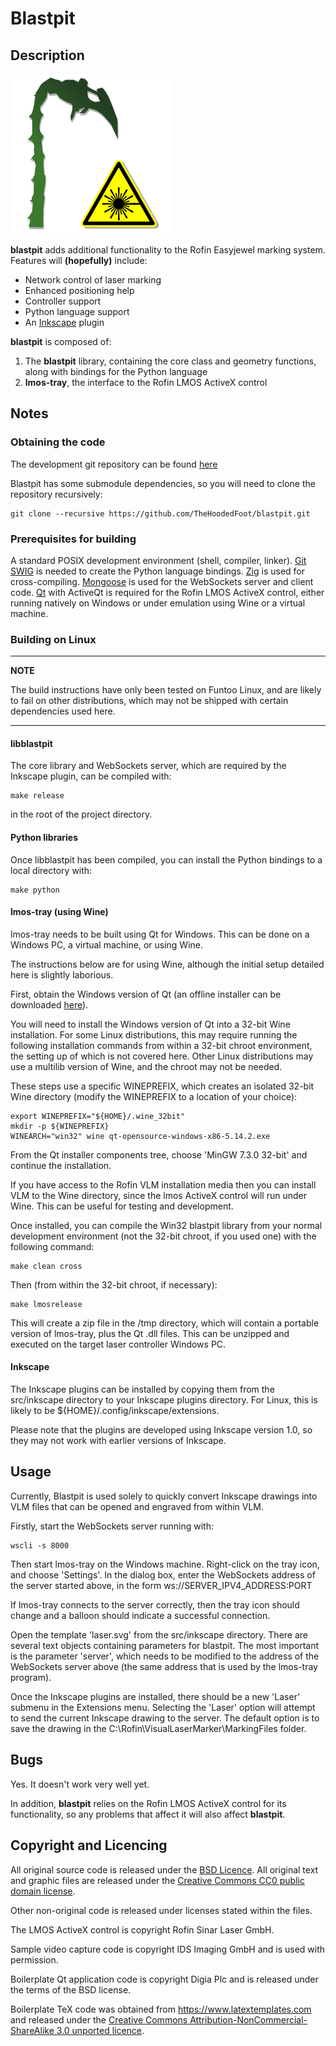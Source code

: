 # Blastpit

## Description

![Tentacle](/res/img/blastpit.png)

**blastpit** adds additional functionality to the Rofin Easyjewel marking
system. Features will **(hopefully)** include:

* Network control of laser marking
* Enhanced positioning help
* Controller support
* Python language support
* An [Inkscape](https://inkscape.org) plugin

**blastpit** is composed of:

1. The **blastpit** library, containing the core class and geometry functions,
   along with bindings for the Python language
2. **lmos-tray**, the interface to the Rofin LMOS ActiveX control

## Notes

### Obtaining the code

The development git repository can be found
[here](https://github.com/TheHoodedFoot/blastpit.git)

Blastpit has some submodule dependencies, so you will need to clone the
repository recursively:

~~~{.sh}
git clone --recursive https://github.com/TheHoodedFoot/blastpit.git
~~~

### Prerequisites for building

A standard POSIX development environment (shell, compiler, linker).
[Git](https://git-scm.com)
[SWIG](https://www.swig.org) is needed to create the Python language bindings.
[Zig](https://ziglang.org) is used for cross-compiling.
[Mongoose](https://github.com/cesanta/mongoose) is used for the WebSockets
server and client code.
[Qt](https://www.qt.io) with ActiveQt is required for the Rofin LMOS ActiveX
control, either running natively on Windows or under emulation using Wine or a
virtual machine.

### Building on Linux

---
**NOTE**

The build instructions have only been tested on Funtoo Linux, and are likely
to fail on other distributions, which may not be shipped with certain
dependencies used here.

---

#### libblastpit

The core library and WebSockets server, which are required
by the Inkscape plugin, can be compiled with:

~~~{.sh}
make release
~~~

in the root of the project directory.

#### Python libraries

Once libblastpit has been compiled, you can install the Python bindings to a local directory with:

~~~{.sh}
make python
~~~

#### lmos-tray (using Wine)

lmos-tray needs to be built using Qt for Windows. This can be done on a Windows
PC, a virtual machine, or using Wine.

The instructions below are for using Wine, although the initial setup detailed
here is slightly laborious.

First, obtain the Windows version of Qt (an offline installer can be downloaded
[here](https://download.qt.io/archive/qt/5.14/5.14.2/qt-opensource-windows-x86-5.14.2.exe)).

You will need to install the Windows version of Qt into a 32-bit Wine
installation. For some Linux distributions, this may require running the
following installation commands from within a 32-bit chroot environment, the
setting up of which is not covered here. Other Linux distributions may use a
multilib version of Wine, and the chroot may not be needed.

These steps use a specific WINEPREFIX, which creates an isolated 32-bit
Wine directory (modify the WINEPREFIX to a location of your choice):

~~~{.sh}
export WINEPREFIX="${HOME}/.wine_32bit"
mkdir -p ${WINEPREFIX}
WINEARCH="win32" wine qt-opensource-windows-x86-5.14.2.exe
~~~

From the Qt installer components tree, choose 'MinGW 7.3.0 32-bit' and continue
the installation.

If you have access to the Rofin VLM installation media then you can install VLM
to the Wine directory, since the lmos ActiveX control will run under Wine. This
can be useful for testing and development.

Once installed, you can compile the Win32 blastpit library from your normal
development environment (not the 32-bit chroot, if you used one) with the
following command:

~~~{.sh}
make clean cross
~~~

Then (from within the 32-bit chroot, if necessary):

~~~{.sh}
make lmosrelease
~~~

This will create a zip file in the /tmp directory, which will contain a
portable version of lmos-tray, plus the Qt .dll files. This can be unzipped and
executed on the target laser controller Windows PC.

#### Inkscape

The Inkscape plugins can be installed by copying them from the src/inkscape
directory to your Inkscape plugins directory. For Linux, this is likely to be
${HOME}/.config/inkscape/extensions.

Please note that the plugins are developed using Inkscape version 1.0, so they
may not work with earlier versions of Inkscape.

## Usage

Currently, Blastpit is used solely to quickly convert Inkscape drawings into
VLM files that can be opened and engraved from within VLM.

Firstly, start the WebSockets server running with:

~~~{.sh}
wscli -s 8000
~~~

Then start lmos-tray on the Windows machine. Right-click on the tray icon,
and choose 'Settings'. In the dialog box, enter the WebSockets address of
the server started above, in the form ws://SERVER_IPV4_ADDRESS:PORT

If lmos-tray connects to the server correctly, then the tray icon should change
and a balloon should indicate a successful connection.

Open the template 'laser.svg' from the src/inkscape directory. There are
several text objects containing parameters for blastpit. The most important is
the parameter 'server', which needs to be modified to the address of the
WebSockets server above (the same address that is used by the lmos-tray
program).

Once the Inkscape plugins are installed, there should be a new 'Laser' submenu
in the Extensions menu. Selecting the 'Laser' option will attempt to send the
current Inkscape drawing to the server. The default option is to save the
drawing in the C:\Rofin\VisualLaserMarker\MarkingFiles folder.

## Bugs

Yes. It doesn't work very well yet.

In addition, **blastpit** relies on the Rofin LMOS ActiveX control for its
functionality, so any problems that affect it will also affect **blastpit**.

## Copyright and Licencing

All original source code is released under the [BSD Licence](https://opensource.org/licenses/BSD-3-Clause).
All original text and graphic files are released under the [Creative Commons
CC0 public domain license](https://creativecommons.org/publicdomain/zero/1.0).

Other non-original code is released under licenses stated within the files.

The LMOS ActiveX control is copyright Rofin Sinar Laser GmbH.

Sample video capture code is copyright IDS Imaging GmbH and is used with permission.

Boilerplate Qt application code is copyright Digia Plc and is released under
the terms of the BSD license.

Boilerplate TeX code was obtained from https://www.latextemplates.com and
released under the [Creative Commons Attribution-NonCommercial-ShareAlike 3.0
unported licence](https://creativecommons.org/licenses/by-nc-sa/3.0/).
